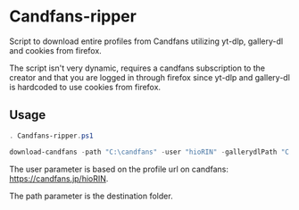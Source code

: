 # Candfans-ripper
Script to download entire profiles from Candfans utilizing yt-dlp, gallery-dl and cookies from firefox.

The script isn't very dynamic, requires a candfans subscription to the creator and that you are logged in through firefox since yt-dlp and gallery-dl is hardcoded to use cookies from firefox.

## Usage

```powershell
. Candfans-ripper.ps1

download-candfans -path "C:\candfans" -user "hioRIN" -gallerydlPath "C:\Program Files\gallerydl\gallery-dl.exe" -ytdlpPath "C:\Program Files\ytdlp\yt-dlp.exe"
```

The user parameter is based on the profile url on candfans: https://candfans.jp/hioRIN.

The path parameter is the destination folder.
